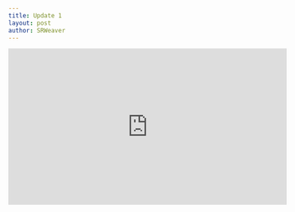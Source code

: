 ```yaml
---
title: Update 1
layout: post
author: SRWeaver
---
```

<iframe title="IMPUnit Podcast" width="560" height="315" src="https://video.ploud.jp/video-playlists/embed/f6e2d9d4-a53b-4afa-890e-c794d0e05b5a" frameborder="0" allowfullscreen="" sandbox="allow-same-origin allow-scripts allow-popups"></iframe>
